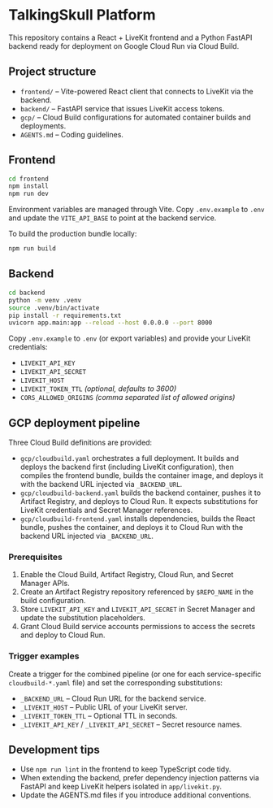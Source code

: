 # TalkingSkull Platform

This repository contains a React + LiveKit frontend and a Python FastAPI backend ready for deployment on Google Cloud Run via Cloud Build.

## Project structure

- `frontend/` – Vite-powered React client that connects to LiveKit via the backend.
- `backend/` – FastAPI service that issues LiveKit access tokens.
- `gcp/` – Cloud Build configurations for automated container builds and deployments.
- `AGENTS.md` – Coding guidelines.

## Frontend

```bash
cd frontend
npm install
npm run dev
```

Environment variables are managed through Vite. Copy `.env.example` to `.env` and update the `VITE_API_BASE` to point at the backend service.

To build the production bundle locally:

```bash
npm run build
```

## Backend

```bash
cd backend
python -m venv .venv
source .venv/bin/activate
pip install -r requirements.txt
uvicorn app.main:app --reload --host 0.0.0.0 --port 8000
```

Copy `.env.example` to `.env` (or export variables) and provide your LiveKit credentials:

- `LIVEKIT_API_KEY`
- `LIVEKIT_API_SECRET`
- `LIVEKIT_HOST`
- `LIVEKIT_TOKEN_TTL` *(optional, defaults to 3600)*
- `CORS_ALLOWED_ORIGINS` *(comma separated list of allowed origins)*

## GCP deployment pipeline

Three Cloud Build definitions are provided:

- `gcp/cloudbuild.yaml` orchestrates a full deployment. It builds and deploys the backend first (including LiveKit configuration), then compiles the frontend bundle, builds the container image, and deploys it with the backend URL injected via `_BACKEND_URL`.
- `gcp/cloudbuild-backend.yaml` builds the backend container, pushes it to Artifact Registry, and deploys to Cloud Run. It expects substitutions for LiveKit credentials and Secret Manager references.
- `gcp/cloudbuild-frontend.yaml` installs dependencies, builds the React bundle, pushes the container, and deploys it to Cloud Run with the backend URL injected via `_BACKEND_URL`.

### Prerequisites

1. Enable the Cloud Build, Artifact Registry, Cloud Run, and Secret Manager APIs.
2. Create an Artifact Registry repository referenced by `$REPO_NAME` in the build configuration.
3. Store `LIVEKIT_API_KEY` and `LIVEKIT_API_SECRET` in Secret Manager and update the substitution placeholders.
4. Grant Cloud Build service accounts permissions to access the secrets and deploy to Cloud Run.

### Trigger examples

Create a trigger for the combined pipeline (or one for each service-specific `cloudbuild-*.yaml` file) and set the corresponding substitutions:

- `_BACKEND_URL` – Cloud Run URL for the backend service.
- `_LIVEKIT_HOST` – Public URL of your LiveKit server.
- `_LIVEKIT_TOKEN_TTL` – Optional TTL in seconds.
- `_LIVEKIT_API_KEY` / `_LIVEKIT_API_SECRET` – Secret resource names.

## Development tips

- Use `npm run lint` in the frontend to keep TypeScript code tidy.
- When extending the backend, prefer dependency injection patterns via FastAPI and keep LiveKit helpers isolated in `app/livekit.py`.
- Update the AGENTS.md files if you introduce additional conventions.
